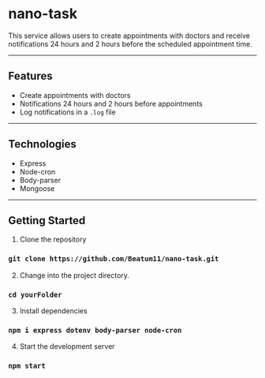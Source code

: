 # nano-task

This service allows users to create appointments with doctors and receive notifications 24 hours and 2 hours before the scheduled appointment time.
_____________
## Features

- Create appointments with doctors
- Notifications 24 hours and 2 hours before appointments
- Log notifications in a `.log` file
____________
## Technologies

- Express
- Node-cron
- Body-parser
- Mongoose

____________

## Getting Started

1. Clone the repository
### `git clone https://github.com/Beatum11/nano-task.git`

2. Change into the project directory.
### `cd yourFolder`

3. Install dependencies
### `npm i express dotenv body-parser node-cron`

4. Start the development server
### `npm start`
